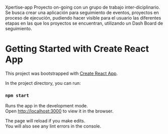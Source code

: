 Xpertise-app
Proyecto on-going con un grupo de trabajo inter-diciplinario. Se busca crear una aplicación para seguimiento de eventos, proyectos en proceso de ejecución, pudiendo hacer visible para el usuario las diferentes etapas en las que los proyectos se encuentran, utilizando un Dash Board de seguimiento.


# Getting Started with Create React App

This project was bootstrapped with [Create React App](https://github.com/facebook/create-react-app).

In the project directory, you can run:

### `npm start`

Runs the app in the development mode.\
Open [http://localhost:3000](http://localhost:3000) to view it in the browser.

The page will reload if you make edits.\
You will also see any lint errors in the console.


